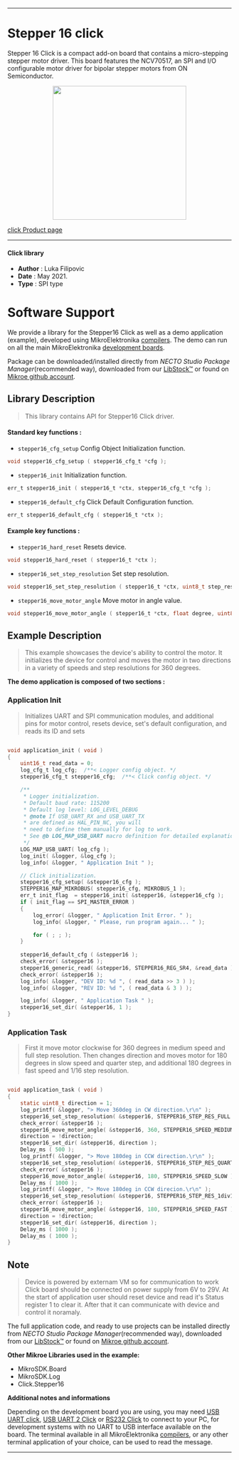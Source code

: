 
---
# Stepper 16 click

Stepper 16 Click is a compact add-on board that contains a micro-stepping stepper motor driver. This board features the NCV70517, an SPI and I/O configurable motor driver for bipolar stepper motors from ON Semiconductor.

<p align="center">
  <img src="https://download.mikroe.com/images/click_for_ide/stepper_16_click.png" height=300px>
</p>

[click Product page](https://www.mikroe.com/stepper-16-click)

---


#### Click library

- **Author**        : Luka Filipovic
- **Date**          : May 2021.
- **Type**          : SPI type


# Software Support

We provide a library for the Stepper16 Click
as well as a demo application (example), developed using MikroElektronika
[compilers](https://www.mikroe.com/necto-studio).
The demo can run on all the main MikroElektronika [development boards](https://www.mikroe.com/development-boards).

Package can be downloaded/installed directly from *NECTO Studio Package Manager*(recommended way), downloaded from our [LibStock&trade;](https://libstock.mikroe.com) or found on [Mikroe github account](https://github.com/MikroElektronika/mikrosdk_click_v2/tree/master/clicks).

## Library Description

> This library contains API for Stepper16 Click driver.

#### Standard key functions :

- `stepper16_cfg_setup` Config Object Initialization function.
```c
void stepper16_cfg_setup ( stepper16_cfg_t *cfg );
```

- `stepper16_init` Initialization function.
```c
err_t stepper16_init ( stepper16_t *ctx, stepper16_cfg_t *cfg );
```

- `stepper16_default_cfg` Click Default Configuration function.
```c
err_t stepper16_default_cfg ( stepper16_t *ctx );
```

#### Example key functions :

- `stepper16_hard_reset` Resets device.
```c
void stepper16_hard_reset ( stepper16_t *ctx );
```

- `stepper16_set_step_resolution` Set step resolution.
```c
void stepper16_set_step_resolution ( stepper16_t *ctx, uint8_t step_res );
```

- `stepper16_move_motor_angle` Move motor in angle value.
```c
void stepper16_move_motor_angle ( stepper16_t *ctx, float degree, uint8_t speed );
```

## Example Description

> This example showcases the device's ability to control the motor.
It initializes the device for control and moves the motor in two 
directions in a variety of speeds and step resolutions for 360 degrees.

**The demo application is composed of two sections :**

### Application Init

> Initializes UART and SPI communication modules, and additional  
pins for motor control, resets device, set's default configuration,
and reads its ID and sets

```c

void application_init ( void ) 
{
    uint16_t read_data = 0;
    log_cfg_t log_cfg;  /**< Logger config object. */
    stepper16_cfg_t stepper16_cfg;  /**< Click config object. */

    /** 
     * Logger initialization.
     * Default baud rate: 115200
     * Default log level: LOG_LEVEL_DEBUG
     * @note If USB_UART_RX and USB_UART_TX 
     * are defined as HAL_PIN_NC, you will 
     * need to define them manually for log to work. 
     * See @b LOG_MAP_USB_UART macro definition for detailed explanation.
     */
    LOG_MAP_USB_UART( log_cfg );
    log_init( &logger, &log_cfg );
    log_info( &logger, " Application Init " );

    // Click initialization.
    stepper16_cfg_setup( &stepper16_cfg );
    STEPPER16_MAP_MIKROBUS( stepper16_cfg, MIKROBUS_1 );
    err_t init_flag  = stepper16_init( &stepper16, &stepper16_cfg );
    if ( init_flag == SPI_MASTER_ERROR ) 
    {
        log_error( &logger, " Application Init Error. " );
        log_info( &logger, " Please, run program again... " );

        for ( ; ; );
    }
    
    stepper16_default_cfg ( &stepper16 );
    check_error( &stepper16 );
    stepper16_generic_read( &stepper16, STEPPER16_REG_SR4, &read_data );
    check_error( &stepper16 );
    log_info( &logger, "DEV ID: %d ", ( read_data >> 3 ) );
    log_info( &logger, "REV ID: %d ", ( read_data & 3 ) );

    log_info( &logger, " Application Task " );
    stepper16_set_dir( &stepper16, 1 );
}

```

### Application Task

> First it move motor clockwise for 360 degrees in medium speed and 
full step resolution. Then changes direction and moves motor for 
180 degrees in slow speed and quarter step, and additional 180 degrees
in fast speed and 1/16 step resolution.

```c

void application_task ( void ) 
{
    static uint8_t direction = 1;
    log_printf( &logger, "> Move 360deg in CW direction.\r\n" );
    stepper16_set_step_resolution( &stepper16, STEPPER16_STEP_RES_FULL );
    check_error( &stepper16 );
    stepper16_move_motor_angle( &stepper16, 360, STEPPER16_SPEED_MEDIUM );
    direction = !direction;
    stepper16_set_dir( &stepper16, direction );
    Delay_ms ( 500 );
    log_printf( &logger, "> Move 180deg in CCW direction.\r\n" );
    stepper16_set_step_resolution( &stepper16, STEPPER16_STEP_RES_QUARTER );
    check_error( &stepper16 );
    stepper16_move_motor_angle( &stepper16, 180, STEPPER16_SPEED_SLOW );
    Delay_ms ( 1000 );
    log_printf( &logger, "> Move 180deg in CCW direcion.\r\n" );
    stepper16_set_step_resolution( &stepper16, STEPPER16_STEP_RES_1div16 );
    check_error( &stepper16 );
    stepper16_move_motor_angle( &stepper16, 180, STEPPER16_SPEED_FAST );
    direction = !direction;
    stepper16_set_dir( &stepper16, direction );
    Delay_ms ( 1000 );
    Delay_ms ( 1000 );
}

```

## Note

> Device is powered by externam VM so for communication to work Click 
board should be connected on power supply from 6V to 29V. At the start of
application user should reset device and read it's Status register 1 to clear it.
After that it can communicate with device and control it noramaly.

The full application code, and ready to use projects can be installed directly from *NECTO Studio Package Manager*(recommended way), downloaded from our [LibStock&trade;](https://libstock.mikroe.com) or found on [Mikroe github account](https://github.com/MikroElektronika/mikrosdk_click_v2/tree/master/clicks).

**Other Mikroe Libraries used in the example:**

- MikroSDK.Board
- MikroSDK.Log
- Click.Stepper16

**Additional notes and informations**

Depending on the development board you are using, you may need
[USB UART click](http://shop.mikroe.com/usb-uart-click),
[USB UART 2 Click](http://shop.mikroe.com/usb-uart-2-click) or
[RS232 Click](http://shop.mikroe.com/rs232-click) to connect to your PC, for
development systems with no UART to USB interface available on the board. The
terminal available in all MikroElektronika
[compilers](http://shop.mikroe.com/compilers), or any other terminal application
of your choice, can be used to read the message.

---
